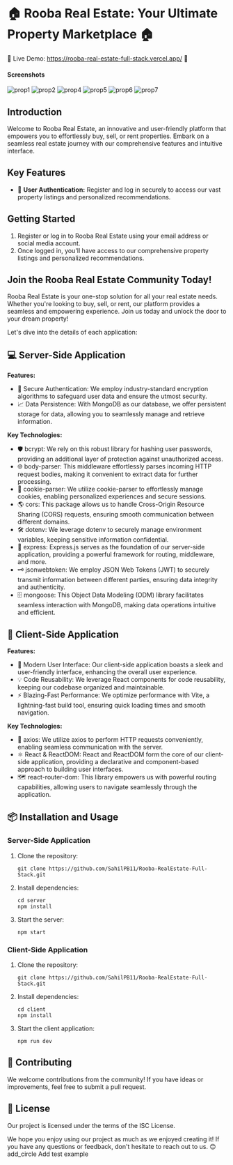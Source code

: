 # 🏠 Rooba Real Estate: Your Ultimate Property Marketplace 🏠

🌟 Live Demo: https://rooba-real-estate-full-stack.vercel.app/ 🌟


#### Screenshots
![prop1](https://github.com/SahilPB11/Rooba-RealEstate-Full-Stack/assets/132371638/f6dbf355-6ec1-492a-ac37-f4f71e23c26c)
![prop2](https://github.com/SahilPB11/Rooba-RealEstate-Full-Stack/assets/132371638/48652270-45a5-4ed0-8a92-e60c9ba3393b)
![prop4](https://github.com/SahilPB11/Rooba-RealEstate-Full-Stack/assets/132371638/dcd1b6dd-d1fa-4f69-8a9d-83fee8b76cc8)
![prop5](https://github.com/SahilPB11/Rooba-RealEstate-Full-Stack/assets/132371638/74184c25-37cb-4c30-886a-aa952bca5777)
![prop6](https://github.com/SahilPB11/Rooba-RealEstate-Full-Stack/assets/132371638/3a795f62-cb52-4534-b2f9-db6845c64b65)
![prop7](https://github.com/SahilPB11/Rooba-RealEstate-Full-Stack/assets/132371638/a47b0807-d041-4516-be28-7c4ddc300160)



## Introduction

Welcome to Rooba Real Estate, an innovative and user-friendly platform that empowers you to effortlessly buy, sell, or rent properties. Embark on a seamless real estate journey with our comprehensive features and intuitive interface.

## Key Features

- 🔑 **User Authentication:** Register and log in securely to access our vast property listings and personalized recommendations.



## Getting Started

1. Register or log in to Rooba Real Estate using your email address or social media account.
2. Once logged in, you'll have access to our comprehensive property listings and personalized recommendations.


## Join the Rooba Real Estate Community Today!

Rooba Real Estate is your one-stop solution for all your real estate needs. Whether you're looking to buy, sell, or rent, our platform provides a seamless and empowering experience. Join us today and unlock the door to your dream property! 

Let's dive into the details of each application:

## 💻 Server-Side Application

**Features:**

- 🔐 Secure Authentication: We employ industry-standard encryption algorithms to safeguard user data and ensure the utmost security.
- 📈 Data Persistence: With MongoDB as our database, we offer persistent storage for data, allowing you to seamlessly manage and retrieve information.

**Key Technologies:**

- 🛡️ bcrypt: We rely on this robust library for hashing user passwords, providing an additional layer of protection against unauthorized access.
- 🌐 body-parser: This middleware effortlessly parses incoming HTTP request bodies, making it convenient to extract data for further processing.
- 🍪 cookie-parser: We utilize cookie-parser to effortlessly manage cookies, enabling personalized experiences and secure sessions.
- 🌎 cors: This package allows us to handle Cross-Origin Resource Sharing (CORS) requests, ensuring smooth communication between different domains.
- 🛠️ dotenv: We leverage dotenv to securely manage environment variables, keeping sensitive information confidential.
- 🚀 express: Express.js serves as the foundation of our server-side application, providing a powerful framework for routing, middleware, and more.
- 🗝️ jsonwebtoken: We employ JSON Web Tokens (JWT) to securely transmit information between different parties, ensuring data integrity and authenticity.
- 🗄️ mongoose: This Object Data Modeling (ODM) library facilitates seamless interaction with MongoDB, making data operations intuitive and efficient.

## 📱 Client-Side Application

**Features:**

- 💅 Modern User Interface: Our client-side application boasts a sleek and user-friendly interface, enhancing the overall user experience.
- 💡 Code Reusability: We leverage React components for code reusability, keeping our codebase organized and maintainable.
- ⚡️ Blazing-Fast Performance: We optimize performance with Vite, a lightning-fast build tool, ensuring quick loading times and smooth navigation.

**Key Technologies:**

- 💪 axios: We utilize axios to perform HTTP requests conveniently, enabling seamless communication with the server.
- ⚛️ React & ReactDOM: React and ReactDOM form the core of our client-side application, providing a declarative and component-based approach to building user interfaces.
- 🗺️ react-router-dom: This library empowers us with powerful routing capabilities, allowing users to navigate seamlessly through the application.

## 📦 Installation and Usage

### Server-Side Application

1. Clone the repository:
   ```
   git clone https://github.com/SahilPB11/Rooba-RealEstate-Full-Stack.git
   ```

2. Install dependencies:
   ```
   cd server
   npm install
   ```

3. Start the server:
   ```
   npm start
   ```

### Client-Side Application

1. Clone the repository:
   ```
   git clone https://github.com/SahilPB11/Rooba-RealEstate-Full-Stack.git
   ```

2. Install dependencies:
   ```
   cd client
   npm install
   ```

3. Start the client application:
   ```
   npm run dev
   ```

## 🤝 Contributing

We welcome contributions from the community! If you have ideas or improvements, feel free to submit a pull request.

## 📝 License

Our project is licensed under the terms of the ISC License.

We hope you enjoy using our project as much as we enjoyed creating it! If you have any questions or feedback, don't hesitate to reach out to us. 😊 
add_circle
Add test example
